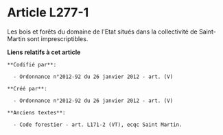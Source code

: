 # Article L277-1

Les bois et forêts du domaine de l'Etat situés dans la collectivité de Saint-Martin sont imprescriptibles.

**Liens relatifs à cet article**

	**Codifié par**:

	  - Ordonnance n°2012-92 du 26 janvier 2012 - art. (V)

	**Créé par**:

	  - Ordonnance n°2012-92 du 26 janvier 2012 - art. (V)

	**Anciens textes**:

	  - Code forestier - art. L171-2 (VT), ecqc Saint Martin.
